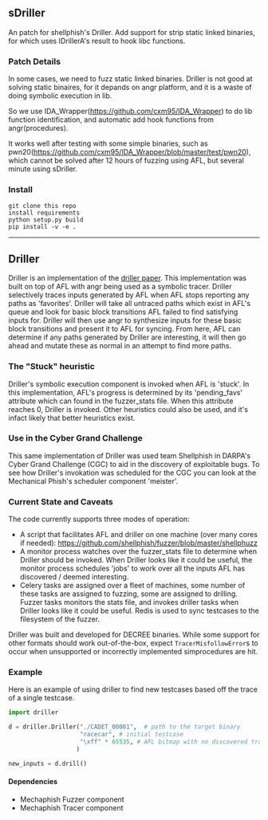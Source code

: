 ## sDriller

An patch for shellphish's Driller. Add support for strip static linked binaries, for which uses IDrillerA's result to hook libc functions.

### Patch Details 

In some cases, we need to fuzz static linked binaries. Driller is not good at solving static binaires, for it depands on angr platform, and it is a waste of doing symbolic execution in lib.

So we use IDA_Wrapper(https://github.com/cxm95/IDA_Wrapper) to do lib function identification, and automatic add hook functions from angr(procedures). 

It works well after testing with some simple binaries, such as pwn20(https://github.com/cxm95/IDA_Wrapper/blob/master/test/pwn20), which cannot be solved after 12 hours of fuzzing using AFL, but several minute using sDriller.


### Install
```
git clone this repo
install requirements
python setup.py build
pip install -v -e .
```


---

## Driller

Driller is an implementation of the [driller paper](https://www.internetsociety.org/sites/default/files/blogs-media/driller-augmenting-fuzzing-through-selective-symbolic-execution.pdf). This implementation was built on top of AFL with angr being used as a symbolic tracer. Driller selectively traces inputs generated by AFL when AFL stops reporting any paths as 'favorites'. Driller will take all untraced paths which exist in AFL's queue and look for basic block transitions AFL failed to find satisfying inputs for. Driller will then use angr to synthesize inputs for these basic block transitions and present it to AFL for syncing. From here, AFL can determine if any paths generated by Driller are interesting, it will then go ahead and mutate these as normal in an attempt to find more paths.

### The "Stuck" heuristic

Driller's symbolic execution component is invoked when AFL is 'stuck'. 
In this implementation, AFL's progress is determined by its 'pending\_favs' attribute which can found in the fuzzer\_stats file. 
When this attribute reaches 0, Driller is invoked. Other heuristics could also be used, and it's infact likely that better heuristics exist.

### Use in the Cyber Grand Challenge

This same implementation of Driller was used team Shellphish in DARPA's Cyber Grand Challenge (CGC) to aid in the discovery of exploitable bugs.
To see how Driller's invokation was scheduled for the CGC you can look at the Mechanical Phish's scheduler component 'meister'.

### Current State and Caveats

The code currently supports three modes of operation:

+ A script that facilitates AFL and driller on one machine (over many cores if needed): https://github.com/shellphish/fuzzer/blob/master/shellphuzz
+ A monitor process watches over the fuzzer\_stats file to determine when Driller should be invoked. When Driller looks like it could be useful, the monitor process schedules 'jobs' to work over all the inputs AFL has discovered / deemed interesting.
+ Celery tasks are assigned over a fleet of machines, some number of these tasks are assigned to fuzzing, some are assigned to drilling. Fuzzer tasks monitors the stats file, and invokes driller tasks when Driller looks like it could be useful. Redis is used to sync testcases to the filesystem of the fuzzer.

Driller was built and developed for DECREE binaries.
While some support for other formats should work out-of-the-box, expect `TracerMisfollowError`s to occur when unsupported or incorrectly implemented simprocedures are hit.

### Example

Here is an example of using driller to find new testcases based off the trace of a single testcase.

```python
import driller

d = driller.Driller("./CADET_00001",  # path to the target binary
                    "racecar", # initial testcase
                    "\xff" * 65535, # AFL bitmap with no discovered transitions
                   )

new_inputs = d.drill()
```

#### Dependencies

+ Mechaphish Fuzzer component
+ Mechaphish Tracer component
